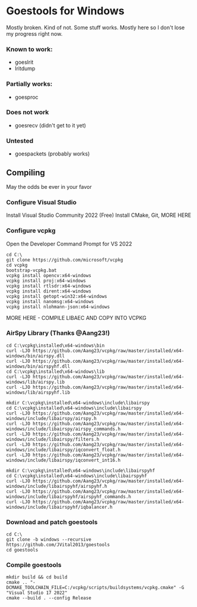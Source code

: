 # Goestools for Windows
Mostly broken. Kind of not. Some stuff works. Mostly here so I don't lose my progress right now.

### Known to work:
- goeslrit
- lritdump

### Partially works:
 - goesproc

### Does not work
 - goesrecv (didn't get to it yet)

### Untested
 - goespackets (probably works)

## Compiling
May the odds be ever in your favor

### Configure Visual Studio
Install Visual Studio Community 2022 (Free)
Install CMake, Git, MORE HERE

### Configure vcpkg
Open the Developer Command Prompt for VS 2022
```
cd C:\
git clone https://github.com/microsoft/vcpkg
cd vcpkg
bootstrap-vcpkg.bat
vcpkg install opencv:x64-windows
vcpkg install proj:x64-windows
vcpkg install rtlsdr:x64-windows
vcpkg install dirent:x64-windows
vcpkg install getopt-win32:x64-windows
vcpkg install nanomsg:x64-windows
vcpkg install nlohmann-json:x64-windows
```

MORE HERE - COMPILE LIBAEC AND COPY INTO VCPKG

### AirSpy Library (Thanks @Aang23!)
```
cd C:\vcpkg\installed\x64-windows\bin
curl -LJO https://github.com/Aang23/vcpkg/raw/master/installed/x64-windows/bin/airspy.dll
curl -LJO https://github.com/Aang23/vcpkg/raw/master/installed/x64-windows/bin/airspyhf.dll
cd C:\vcpkg\installed\x64-windows\lib
curl -LJO https://github.com/Aang23/vcpkg/raw/master/installed/x64-windows/lib/airspy.lib
curl -LJO https://github.com/Aang23/vcpkg/raw/master/installed/x64-windows/lib/airspyhf.lib

mkdir C:\vcpkg\installed\x64-windows\include\libairspy
cd C:\vcpkg\installed\x64-windows\include\libairspy
curl -LJO https://github.com/Aang23/vcpkg/raw/master/installed/x64-windows/include/libairspy/airspy.h
curl -LJO https://github.com/Aang23/vcpkg/raw/master/installed/x64-windows/include/libairspy/airspy_commands.h
curl -LJO https://github.com/Aang23/vcpkg/raw/master/installed/x64-windows/include/libairspy/filters.h
curl -LJO https://github.com/Aang23/vcpkg/raw/master/installed/x64-windows/include/libairspy/iqconvert_float.h
curl -LJO https://github.com/Aang23/vcpkg/raw/master/installed/x64-windows/include/libairspy/iqconvert_int16.h

mkdir C:\vcpkg\installed\x64-windows\include\libairspyhf
cd C:\vcpkg\installed\x64-windows\include\libairspyhf
curl -LJO https://github.com/Aang23/vcpkg/raw/master/installed/x64-windows/include/libairspyhf/airspyhf.h
curl -LJO https://github.com/Aang23/vcpkg/raw/master/installed/x64-windows/include/libairspyhf/airspyhf_commands.h
curl -LJO https://github.com/Aang23/vcpkg/raw/master/installed/x64-windows/include/libairspyhf/iqbalancer.h
```

### Download and patch goestools
```
cd C:\
git clone -b windows --recursive https://github.com/JVital2013/goestools
cd goestools
```

### Compile goestools
```
mkdir build && cd build
cmake .. "-DCMAKE_TOOLCHAIN_FILE=C:/vcpkg/scripts/buildsystems/vcpkg.cmake" -G "Visual Studio 17 2022"
cmake --build . --config Release
```
